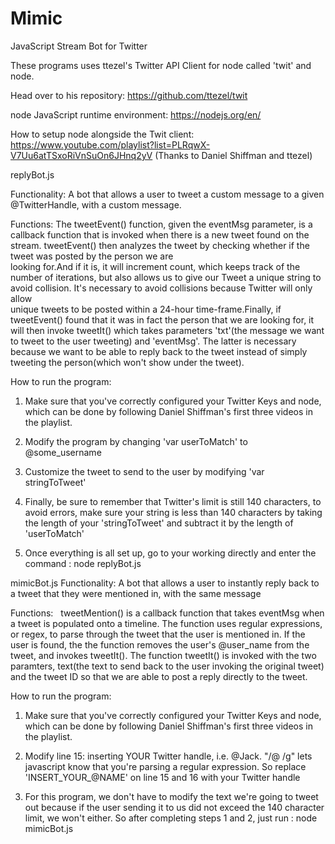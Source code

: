 # Mimic
JavaScript Stream Bot for Twitter

These programs uses ttezel's Twitter API Client for node called 'twit' and node.

  Head over to his repository: https://github.com/ttezel/twit
  
  node JavaScript runtime environment: https://nodejs.org/en/
  
  How to setup node alongside the Twit client: https://www.youtube.com/playlist?list=PLRqwX-V7Uu6atTSxoRiVnSuOn6JHnq2yV
    (Thanks to Daniel Shiffman and ttezel)
  
  
replyBot.js
  
  Functionality: A bot that allows a user to tweet a custom message to a given @TwitterHandle, with a custom message.
  
Functions:
    The tweetEvent() function, given the eventMsg parameter, is a callback function that is invoked when there is a new tweet 
    found on the stream. tweetEvent() then analyzes the tweet by checking whether if the tweet was posted by the person we are  
    looking for.And if it is, it will increment count, which keeps track of the number of iterations, but also allows us to 
    give our Tweet a unique string to avoid collision. It's necessary to avoid collisions because Twitter will only allow  
    unique tweets to be posted within a 24-hour time-frame.Finally, if tweetEvent() found that it was in fact the person that we are looking for, it will then invoke tweetIt() which
    takes parameters 'txt'(the message we want to tweet to the user tweeting) and 'eventMsg'. The latter is necessary because
    we want to be able to reply back to the tweet instead of simply tweeting the person(which won't show under the tweet).
    
How to run the program:
1) Make sure that you've correctly configured your Twitter Keys and node, which can be done by following Daniel Shiffman's
first three videos in the playlist.

2) Modify the program by changing 'var userToMatch' to @some_username

3) Customize the tweet to send to the user by modifying 'var stringToTweet'

4) Finally, be sure to remember that Twitter's limit is still 140 characters, to avoid errors, make sure your string is less
than 140 characters by taking the length of your 'stringToTweet' and subtract it by the length of 'userToMatch'

5) Once everything is all set up, go to your working directly and enter the command :
                                                                                      node replyBot.js
                                                                                      
mimicBot.js
  Functionality: A bot that allows a user to instantly reply back to a tweet that they were mentioned in, with the same
  message
  
Functions:
    tweetMention() is a callback function that takes eventMsg when a tweet is populated onto a timeline. The function uses
    regular expressions, or regex, to parse through the tweet that the user is mentioned in. If the user is found, the
    the function removes the user's @user_name from the tweet, and invokes tweetIt(). The function tweetIt() is invoked with 
    the two paramters, text(the text to send back to the user invoking the original tweet) and the tweet ID so that we are
    able to post a reply directly to the tweet.
    
 How to run the program:
  1) Make sure that you've correctly configured your Twitter Keys and node, which can be done by following Daniel Shiffman's
  first three videos in the playlist.
  
  2) Modify line 15: inserting YOUR Twitter handle, i.e. @Jack. "/@ /g" lets javascript know that you're parsing a regular
  expression. So replace 'INSERT_YOUR_@NAME' on line 15 and 16 with your Twitter handle
  
  3) For this program, we don't have to modify the text we're going to tweet out because if the user sending it to us did not
  exceed the 140 character limit, we won't either. So after completing steps 1 and 2, just run :
                                                                                                  node mimicBot.js
    
    
